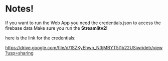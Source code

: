 # Notes!
If you want to run the Web App you need the credentials.json to access the firebase data
Make sure you run the **Streamlitv2**!

here is the link for the credentials:

https://drive.google.com/file/d/1SZKyEhwn_N3jMBYT5I1b22USiwridetr/view?usp=sharing
